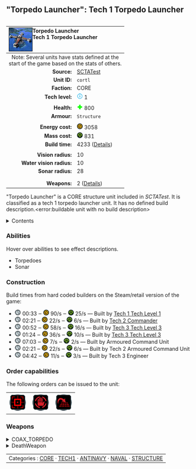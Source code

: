 "Torpedo Launcher": Tech 1 Torpedo Launcher
----
<table align="right">
    <thead>
        <tr>
            <th align="left" colspan="2">
                <img align="left" title="Torpedo Launcher unit icon" src="icons/units/CORTL_icon.png" />Torpedo Launcher<br />Tech 1 Torpedo Launcher
            </th>
        </tr>
    </thead>
    <tbody>
        <tr><td align="center" colspan="2">Note: Several units have stats defined at the<br />start of the game based on the stats of others.</td></tr>
        <tr>
            <td align="right"><strong>Source:</strong></td>
            <td><a href="SCTATest">SCTATest</a></td>
        </tr>
        <tr>
            <td align="right"><strong>Unit ID:</strong></td>
            <td><code>cortl</code></td>
        </tr>
        <tr>
            <td align="right"><strong>Faction:</strong></td>
            <td>CORE</td>
        </tr>
        <tr>
            <td align="right"><strong>Tech level:</strong></td>
            <td><img src="icons/T1.png" title="Tech 1" /> 1</td>
        </tr>
        <tr><td align="center" colspan="2"></td></tr>
        <tr>
            <td align="right"><strong>Health:</strong></td>
            <td><img src="icons/health.png" title="Health" /> 800</td>
        </tr>
        <tr>
            <td align="right"><strong>Armour:</strong></td>
            <td><code>Structure</code></td>
        </tr>
        <tr><td align="center" colspan="2"></td></tr>
        <tr>
            <td align="right"><strong>Energy cost:</strong></td>
            <td><img src="icons/energy.png" title="Energy" /> 3058</td>
        </tr>
        <tr>
            <td align="right"><strong>Mass cost:</strong></td>
            <td><img src="icons/mass.png" title="Mass" /> 831</td>
        </tr>
        <tr>
            <td align="right"><strong>Build time:</strong></td>
            <td>4233 (<a href="#construction">Details</a>)</td>
        </tr>
        <tr><td align="center" colspan="2"></td></tr>
        <tr>
            <td align="right"><strong>Vision radius:</strong></td>
            <td>10</td>
        </tr>
        <tr>
            <td align="right"><strong>Water vision radius:</strong></td>
            <td>10</td>
        </tr>
        <tr>
            <td align="right"><strong>Sonar radius:</strong></td>
            <td>28</td>
        </tr>
        <tr><td align="center" colspan="2"></td></tr>
        <tr><td align="center" colspan="2"></td></tr>
        <tr>
            <td align="right"><strong>Weapons:</strong></td>
            <td>2 (<a href="#weapons">Details</a>)</td>
        </tr>
    </tbody>
</table>

"Torpedo Launcher" is a CORE structure unit included in *SCTATest*.
It is classified as a tech 1 torpedo launcher unit. It has no defined build description.<error:buildable unit with no build description>

<details>
<summary>Contents</summary>

1. – <a href="#abilities">Abilities</a>
2. – <a href="#construction">Construction</a>
3. – <a href="#order-capabilities">Order capabilities</a>
4. – <a href="#weapons">Weapons</a>
</details>

### Abilities
Hover over abilities to see effect descriptions.

* <span title="Has a weapon that can target things immersed in water">Torpedoes</span>
* <span title="Can see blips of units not seen by vision that are on or below water">Sonar</span>

### Construction
Build times from hard coded builders on the Steam/retail version of the game:
* <img src="icons/time.png" title="Time" /> 00:33 ‒ <img src="icons/energy.png" title="Energy" /> 90/s ‒ <img src="icons/mass.png" title="Mass" /> 25/s — Built by <a href="CORCS">Tech 1 Tech Level 1</a>
* <img src="icons/time.png" title="Time" /> 02:21 ‒ <img src="icons/energy.png" title="Energy" /> 22/s ‒ <img src="icons/mass.png" title="Mass" /> 6/s — Built by <a href="CORDECOM">Tech 2 Commander</a>
* <img src="icons/time.png" title="Time" /> 00:52 ‒ <img src="icons/energy.png" title="Energy" /> 58/s ‒ <img src="icons/mass.png" title="Mass" /> 16/s — Built by <a href="CORCH">Tech 3 Tech Level 3</a>
* <img src="icons/time.png" title="Time" /> 01:24 ‒ <img src="icons/energy.png" title="Energy" /> 36/s ‒ <img src="icons/mass.png" title="Mass" /> 10/s — Built by <a href="CORCSA">Tech 3 Tech Level 3</a>
* <img src="icons/time.png" title="Time" /> 07:03 ‒ <img src="icons/energy.png" title="Energy" /> 7/s ‒ <img src="icons/mass.png" title="Mass" /> 2/s — Built by Armoured Command Unit
* <img src="icons/time.png" title="Time" /> 02:21 ‒ <img src="icons/energy.png" title="Energy" /> 22/s ‒ <img src="icons/mass.png" title="Mass" /> 6/s — Built by Tech 2 Armoured Command Unit
* <img src="icons/time.png" title="Time" /> 04:42 ‒ <img src="icons/energy.png" title="Energy" /> 11/s ‒ <img src="icons/mass.png" title="Mass" /> 3/s — Built by Tech 3 Engineer

### Order capabilities
The following orders can be issued to the unit:
<table>
<td><img float="left" src="icons/orders/attack.png" title="Attack" /></td>
<td><img float="left" src="icons/orders/stop.png" title="Stop" /></td>
<td><img float="left" src="icons/orders/stand-ground.png" title="Fire State" /></td>
</table>

### Weapons
<details>
<summary>COAX_TORPEDO</summary>
<p>
    <table>
        <tr>
            <td align="right"><strong>Target type:</strong></td>
            <td><code>RULEWTT_Unit</code><br />(Anti-Naval)</td>
        </tr>
        <tr>
            <td align="right"><strong>DPS estimate:</strong></td>
            <td>150 <span title="Note: This only counts listed stats.">(<u>?</u>)</span></td>
        </tr>
        <tr>
            <td align="right"><strong>Damage:</strong></td>
            <td>300 <span title="Note: This doesn't count additional scripted effects, such as splintering projectiles, and variable scripted damage.">(<u>?</u>)</span></td>
        </tr>
        <tr>
            <td align="right"><strong>Damage type:</strong></td>
            <td><code>Normal</code></td>
        </tr>
        <tr>
            <td align="right"><strong>Max range:</strong></td>
            <td>25</td>
        </tr>
        <tr>
            <td align="right"><strong>Firing cycle:</strong></td>
            <td>Once every 2.0s <span title="Note: This doesn't count additional delays such as charging, reloading, and others.">(<u>?</u>)</span></td>
        </tr>
    </table>
</p>
</details>
<details>
<summary>DeathWeapon</summary>
<p>
    <table>
        <tr>
            <td align="right"><strong>Damage:</strong></td>
            <td>75</td>
        </tr>
        <tr>
            <td align="right"><strong>Damage radius:</strong></td>
            <td>3</td>
        </tr>
        <tr>
            <td align="right"><strong>Damage type:</strong></td>
            <td><code>Normal</code></td>
        </tr>
        <tr>
            <td align="right"><strong>Flags:</strong></td>
            <td>Damage friendly</td>
        </tr>
    </table>
</p>
</details>


<table align=center>
<td>Categories : <a href="_categories.CORE">CORE</a> · <a href="_categories.TECH1">TECH1</a> · <a href="_categories.ANTINAVY">ANTINAVY</a> · <a href="_categories.NAVAL">NAVAL</a> · <a href="_categories.STRUCTURE">STRUCTURE</a>
